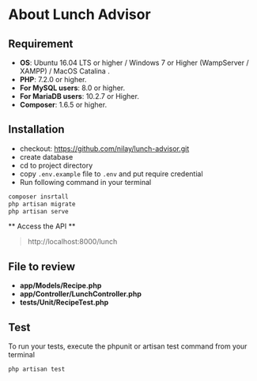 # About Lunch Advisor


## Requirement
* **OS**: Ubuntu 16.04 LTS or higher / Windows 7 or Higher (WampServer / XAMPP) /  MacOS Catalina .
* **PHP**: 7.2.0 or higher.
* **For MySQL users**: 8.0 or higher.
* **For MariaDB users**: 10.2.7 or Higher.
* **Composer**: 1.6.5 or higher.


## Installation
* checkout: https://github.com/nilay/lunch-advisor.git
* create database 
* cd to project directory
* copy `.env.example` file to `.env` and put require credential 
* Run following command in your terminal
```bash
composer insrtall
php artisan migrate
php artisan serve
```

** Access the API **
> http://localhost:8000/lunch



## File to review
* **app/Models/Recipe.php**
* **app/Controller/LunchController.php**
* **tests/Unit/RecipeTest.php**




## Test
To run your tests, execute the phpunit or artisan test command from your terminal

```bash
php artisan test
```
